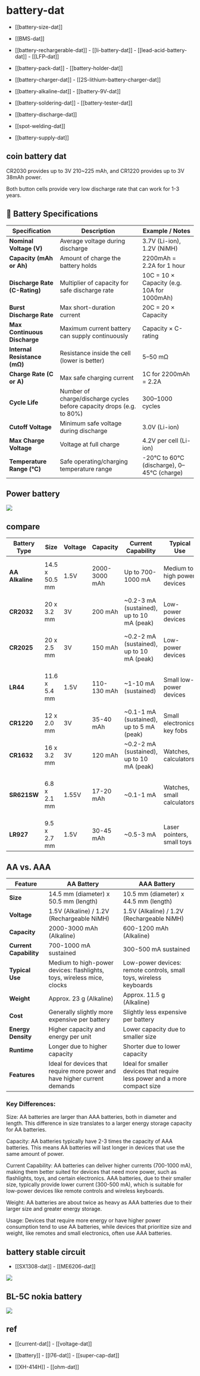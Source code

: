 

# battery-dat 

- [[battery-size-dat]]

- [[BMS-dat]]

- [[battery-rechargerable-dat]] - [[li-battery-dat]] - [[lead-acid-battery-dat]] - [[LFP-dat]]

- [[battery-pack-dat]] - [[battery-holder-dat]]

- [[battery-charger-dat]] - [[2S-lithium-battery-charger-dat]]

- [[battery-alkaline-dat]] - [[battery-9V-dat]]

- [[battery-soldering-dat]] - [[battery-tester-dat]]

- [[battery-discharge-dat]]

- [[spot-welding-dat]]

- [[battery-supply-dat]]




## coin battery dat 

CR2030 provides up to 3V 210~225 mAh, and CR1220 provides up to 3V 38mAh power.

Both button cells provide very low discharge rate that can work for 1-3 years.



## 🔋 Battery Specifications

| Specification                 | Description                                                           | Example / Notes                            |
| ----------------------------- | --------------------------------------------------------------------- | ------------------------------------------ |
| **Nominal Voltage (V)**       | Average voltage during discharge                                      | 3.7V (Li-ion), 1.2V (NiMH)                 |
| **Capacity (mAh or Ah)**      | Amount of charge the battery holds                                    | 2200mAh = 2.2A for 1 hour                  |
| **Discharge Rate (C-Rating)** | Multiplier of capacity for safe discharge rate                        | 10C = 10 × Capacity (e.g. 10A for 1000mAh) |
| **Burst Discharge Rate**      | Max short-duration current                                            | 20C = 20 × Capacity                        |
| **Max Continuous Discharge**  | Maximum current battery can supply continuously                       | Capacity × C-rating                        |
| **Internal Resistance (mΩ)**  | Resistance inside the cell (lower is better)                          | 5–50 mΩ                                    |
| **Charge Rate (C or A)**      | Max safe charging current                                             | 1C for 2200mAh = 2.2A                      |
| **Cycle Life**                | Number of charge/discharge cycles before capacity drops (e.g. to 80%) | 300–1000 cycles                            |
| **Cutoff Voltage**            | Minimum safe voltage during discharge                                 | 3.0V (Li-ion)                              |
| **Max Charge Voltage**        | Voltage at full charge                                                | 4.2V per cell (Li-ion)                     |
| **Temperature Range (°C)**    | Safe operating/charging temperature range                             | -20°C to 60°C (discharge), 0–45°C (charge) |



## Power battery 

![](2023-11-08-16-40-20.png)





## compare 




| **Battery Type** | **Size**       | **Voltage** | **Capacity**  | **Current Capability**                    | **Typical Use**              | **Features**                                      |
| ---------------- | -------------- | ----------- | ------------- | ----------------------------------------- | ---------------------------- | ------------------------------------------------- |
| **AA Alkaline**  | 14.5 x 50.5 mm | 1.5V        | 2000-3000 mAh | Up to 700-1000 mA                         | Medium to high power devices | High capacity, suitable for long runtime          |
| **CR2032**       | 20 x 3.2 mm    | 3V          | 200 mAh       | ~0.2-3 mA (sustained), up to 10 mA (peak) | Low-power devices            | Compact, suitable for low-power applications      |
| **CR2025**       | 20 x 2.5 mm    | 3V          | 150 mAh       | ~0.2-2 mA (sustained), up to 10 mA (peak) | Low-power devices            | Slightly lower capacity than CR2032               |
| **LR44**         | 11.6 x 5.4 mm  | 1.5V        | 110-130 mAh   | ~1-10 mA (sustained)                      | Small low-power devices      | Small size, lower voltage, and capacity           |
| **CR1220**       | 12 x 2.0 mm    | 3V          | 35-40 mAh     | ~0.1-1 mA (sustained), up to 5 mA (peak)  | Small electronics, key fobs  | Very small and thin for low-power devices         |
| **CR1632**       | 16 x 3.2 mm    | 3V          | 120 mAh       | ~0.2-2 mA (sustained), up to 10 mA (peak) | Watches, calculators         | Slightly thicker, offers more capacity            |
| **SR621SW**      | 6.8 x 2.1 mm   | 1.55V       | 17-20 mAh     | ~0.1-1 mA                                 | Watches, small calculators   | Stable voltage, long-lasting in low-drain devices |
| **LR927**        | 9.5 x 2.7 mm   | 1.5V        | 30-45 mAh     | ~0.5-3 mA                                 | Laser pointers, small toys   | Small, used in low-power gadgets                  |


## AA vs. AAA 


| **Feature**            | **AA Battery**                                                            | **AAA Battery**                                                           |
| ---------------------- | ------------------------------------------------------------------------- | ------------------------------------------------------------------------- |
| **Size**               | 14.5 mm (diameter) x 50.5 mm (length)                                     | 10.5 mm (diameter) x 44.5 mm (length)                                     |
| **Voltage**            | 1.5V (Alkaline) / 1.2V (Rechargeable NiMH)                                | 1.5V (Alkaline) / 1.2V (Rechargeable NiMH)                                |
| **Capacity**           | 2000-3000 mAh (Alkaline)                                                  | 600-1200 mAh (Alkaline)                                                   |
| **Current Capability** | 700-1000 mA sustained                                                     | 300-500 mA sustained                                                      |
| **Typical Use**        | Medium to high-power devices: flashlights, toys, wireless mice, clocks    | Low-power devices: remote controls, small toys, wireless keyboards        |
| **Weight**             | Approx. 23 g (Alkaline)                                                   | Approx. 11.5 g (Alkaline)                                                 |
| **Cost**               | Generally slightly more expensive per battery                             | Slightly less expensive per battery                                       |
| **Energy Density**     | Higher capacity and energy per unit                                       | Lower capacity due to smaller size                                        |
| **Runtime**            | Longer due to higher capacity                                             | Shorter due to lower capacity                                             |
| **Features**           | Ideal for devices that require more power and have higher current demands | Ideal for smaller devices that require less power and a more compact size |


### Key Differences:

Size: AA batteries are larger than AAA batteries, both in diameter and length. This difference in size translates to a larger energy storage capacity for AA batteries.

Capacity: AA batteries typically have 2-3 times the capacity of AAA batteries. This means AA batteries will last longer in devices that use the same amount of power.

Current Capability: AA batteries can deliver higher currents (700-1000 mA), making them better suited for devices that need more power, such as flashlights, toys, and certain electronics. AAA batteries, due to their smaller size, typically provide lower current (300-500 mA), which is suitable for low-power devices like remote controls and wireless keyboards.

Weight: AA batteries are about twice as heavy as AAA batteries due to their larger size and greater energy storage.

Usage: Devices that require more energy or have higher power consumption tend to use AA batteries, while devices that prioritize size and weight, like remotes and small electronics, often use AAA batteries.




## battery stable circuit 

- [[SX1308-dat]] - [[ME6206-dat]]

![](2025-08-19-17-12-34.png)



## BL-5C nokia battery 

![](2025-08-19-18-20-56.png)


## ref 

- [[current-dat]] - [[voltage-dat]]

- [[battery]] - [[l76-dat]] - [[super-cap-dat]]

- [[XH-414H]] - [[ohm-dat]]